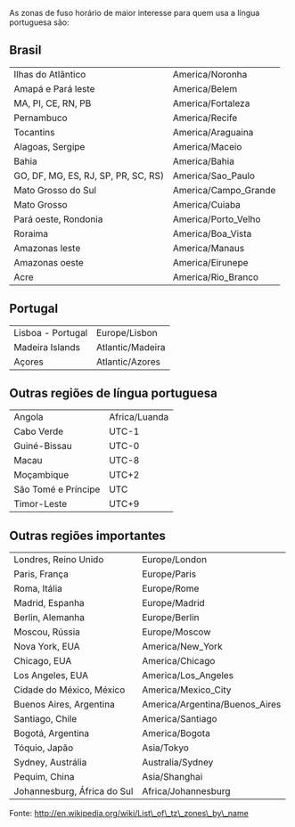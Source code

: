 As zonas de fuso horário de maior interesse para quem usa a língua portuguesa são:

## Brasil

<div class="tabela"><table>
<tr><td>Ilhas do Atlântico</td><td>America/Noronha</td></tr>
<tr><td>Amapá e Pará leste</td><td>America/Belem</td></tr>
<tr><td>MA, PI, CE, RN, PB</td><td>America/Fortaleza</td></tr>
<tr><td>Pernambuco</td><td>America/Recife</td></tr>
<tr><td>Tocantins</td><td>America/Araguaina</td></tr>
<tr><td>Alagoas, Sergipe</td><td>America/Maceio</td></tr>
<tr><td>Bahia</td><td>America/Bahia</td></tr>
<tr><td>GO, DF, MG, ES, RJ, SP, PR, SC, RS)</td><td>America/Sao_Paulo</td></tr>
<tr><td>Mato Grosso do Sul</td><td>America/Campo_Grande</td></tr>
<tr><td>Mato Grosso</td><td>America/Cuiaba</td></tr>
<tr><td>Pará oeste, Rondonia</td><td>America/Porto_Velho</td></tr>
<tr><td>Roraima</td><td>America/Boa_Vista</td></tr>
<tr><td>Amazonas leste</td><td>America/Manaus</td></tr>
<tr><td>Amazonas oeste</td><td>America/Eirunepe</td></tr>
<tr><td>Acre</td><td>America/Rio_Branco</td></tr>
</table></div>

## Portugal

<div class="tabela"><table>
<tr><td>Lisboa - Portugal</td><td>Europe/Lisbon</td></tr>
<tr><td>Madeira Islands</td><td>Atlantic/Madeira</td></tr>
<tr><td>Açores</td><td>Atlantic/Azores</td></tr>
</table></div>

## Outras regiões de língua portuguesa

<div class="tabela"><table>
<tr><td>Angola</td><td>Africa/Luanda</td></tr>
<tr><td>Cabo Verde</td><td>UTC-1</td></tr>
<tr><td>Guiné-Bissau</td><td>UTC-0</td></tr>
<tr><td>Macau</td><td>UTC-8</td></tr>
<tr><td>Moçambique</td><td>UTC+2</td></tr>
<tr><td>São Tomé e Príncipe</td><td>UTC</td></tr>
<tr><td>Timor-Leste</td><td>UTC+9</td></tr>
</table></div>

## Outras regiões importantes

<div class="tabela"><table>
<tr><td>Londres, Reino Unido</td><td>Europe/London</td></tr>
<tr><td>Paris, França</td><td>Europe/Paris</td></tr>
<tr><td>Roma, Itália</td><td>Europe/Rome</td></tr>
<tr><td>Madrid, Espanha</td><td>Europe/Madrid</td></tr>
<tr><td>Berlin, Alemanha</td><td>Europe/Berlin</td></tr>
<tr><td>Moscou, Rússia</td><td>Europe/Moscow</td></tr>
<tr><td>Nova York, EUA</td><td>America/New_York</td></tr>
<tr><td>Chicago, EUA</td><td>America/Chicago</td></tr>
<tr><td>Los Angeles, EUA</td><td>America/Los_Angeles</td></tr>
<tr><td>Cidade do México, México</td><td>America/Mexico_City</td></tr>
<tr><td>Buenos Aires, Argentina</td><td>America/Argentina/Buenos_Aires</td></tr>
<tr><td>Santiago, Chile</td><td>America/Santiago</td></tr>
<tr><td>Bogotá, Argentina</td><td>America/Bogota</td></tr>
<tr><td>Tóquio, Japão</td><td>Asia/Tokyo</td></tr>
<tr><td>Sydney, Austrália</td><td>Australia/Sydney</td></tr>
<tr><td>Pequim, China</td><td>Asia/Shanghai</td></tr>
<tr><td>Johannesburg, África do Sul</td><td>Africa/Johannesburg</td></tr>
</table></div>

Fonte: http://en.wikipedia.org/wiki/List\_of\_tz\_zones\_by\_name

